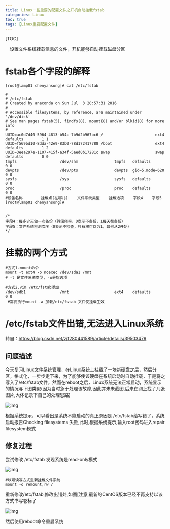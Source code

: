 ```yaml
---
title: Linux一些重要的配置文件之开机自动挂载fstab
categories: Linux   
toc: true  
tags: [Linux重要配置文件]
---
```


[TOC]

&emsp;设置文件系统挂载信息的文件，开机能够自动挂载磁盘分区

# fstab各个字段的解释
```
[root@lamp01 chenyansong]# cat /etc/fstab
 
#
# /etc/fstab
# Created by anaconda on Sun Jul  3 20:57:31 2016
#
# Accessible filesystems, by reference, are maintained under '/dev/disk'
# See man pages fstab(5), findfs(8), mount(8) and/or blkid(8) for more info
#
UUID=ac0d7d40-5964-4813-b54c-7b9d2b967bc6 /                       ext4    defaults        1 1
UUID=f569bd10-8dda-42e9-83b0-78d172417788 /boot                   ext4    defaults        1 2
UUID=3eea297e-1107-415f-a34f-5aed0b17281c swap                    swap    defaults        0 0
tmpfs                   /dev/shm                tmpfs   defaults        0 0
devpts                  /dev/pts                devpts  gid=5,mode=620  0 0
sysfs                   /sys                    sysfs   defaults        0 0
proc                    /proc                   proc    defaults        0 0
#设备名称        挂载点(在哪儿)    文件系统类型    挂载选项    字段4    字段5
[root@lamp01 chenyansong]# 


/*
字段4：每多少天做一次备份（转储频率，0表示不备份，1每天都备份）
字段5：文件系统检测次序（0表示不检查，只有根可以为1，其他从2开始）
*/
```

# 挂载的两个方式
```
#方式1.mount命令
mount -t ext4 -o noexec /dev/sda1 /mnt    
# -t 是文件系统类型, -o是指选项

#方式2.vim /etc/fstab添加
/dev/sdb1               /mnt                    ext4    defaults        0 0
 #需要执行mount -a 加载/etc/fstab 文件使挂载生效

```



#  /etc/fstab文件出错,无法进入Linux系统

转自：https://blog.csdn.net/zjf280441589/article/details/39503479

## 问题描述

今天复习Linux文件系统管理，在Linux系统上挂载了一块新硬盘之后，然后分区，格式化，一步步走下来，为了能够使该硬盘在系统启动时自动挂载，于是将之写入了/etc/fstab文件，然而在reboot之后，Linux系统无法正常启动，系统显示的情况与下图类似(因为当时急于处理该故障,因此并未未截图,后来在网上找了几张图片,大体记录下自己的处理思路)

![img](E:\git-workspace\note\images\linux\command\fstab.png)

根据系统提示，可以看出是系统不能启动的真正原因是 /etc/fstab给写错了，系统启动报告Checking filesystems 失败,此时,根据系统提示,输入root密码进入repair filesystem模式

## 修复过程


尝试修改 /etc/fstab 发现系统是read-only模式

![img](E:\git-workspace\note\images\linux\command\fstab2.png)

```shell
#以可读写方式重新挂载文件系统
mount -o remount,rw /
```

重新修改/etc/fstab,修改出错处,如图[注意,最新的CentOS版本已经不再支持以该方式书写卷标了

![img](E:\git-workspace\note\images\linux\command\fstab3.png)

然后使用reboot命令重启系统